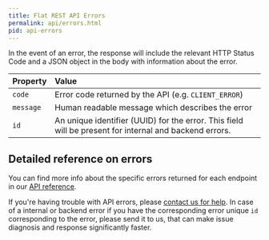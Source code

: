 ```yaml
---
title: Flat REST API Errors
permalink: api/errors.html
pid: api-errors
---
```


In the event of an error, the response will include the relevant HTTP Status Code and a JSON object in the body with information about the error.

| Property | Value |
|:---------|:------|
| `code` | Error code returned by the API (e.g. `CLIENT_ERROR`) |
| `message` | Human readable message which describes the error |
| `id` | An unique identifier (UUID) for the error. This field will be present for internal and backend errors. |

## Detailed reference on errors

You can find more info about the specific errors returned for each endpoint in our [API reference](https://flat.io/developers/api/reference/).

If you're having trouble with API errors, please [contact us for help](mailto:developers@flat.io). In case of a internal or backend error if you have the corresponding error unique `id` corresponding to the error, please send it to us, that can make issue diagnosis and response significantly faster.
